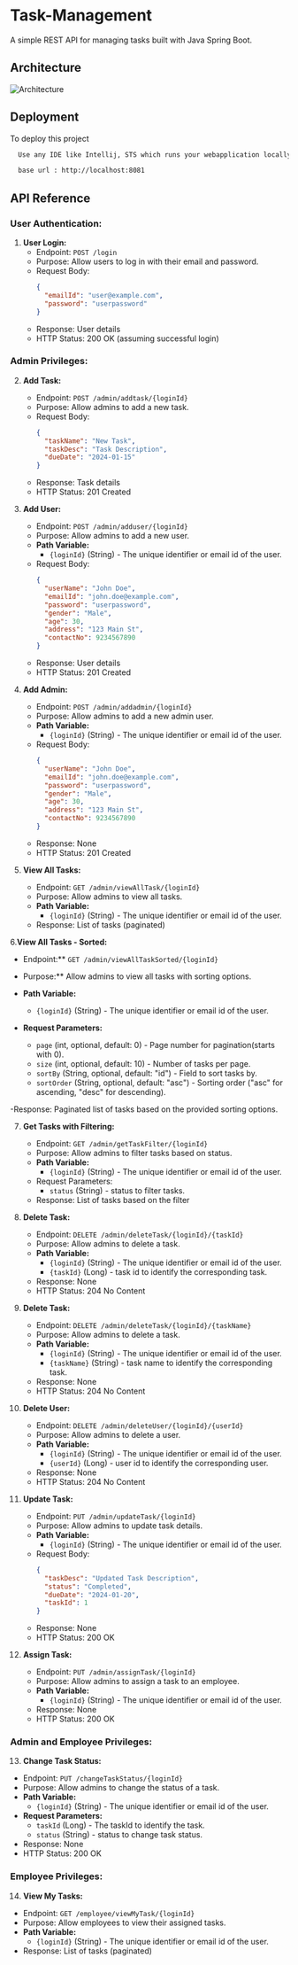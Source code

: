 # Task-Management

A simple REST API for managing tasks built with Java Spring Boot.


## Architecture


![Architecture](https://github.com/Gokilan-13/Task-Management/blob/main/ArchitectureOfRestApi.PNG?raw=true)


## Deployment

To deploy this project

```bash
  Use any IDE like Intellij, STS which runs your webapplication locally on your machine 

  base url : http://localhost:8081
```

## API Reference

### User Authentication:

1. **User Login:**
   - Endpoint: `POST /login`
   - Purpose: Allow users to log in with their email and password.
   - Request Body:
     ```json
     {
       "emailId": "user@example.com",
       "password": "userpassword"
     }
     ```
   - Response: User details
   - HTTP Status: 200 OK (assuming successful login)

### Admin Privileges:

2. **Add Task:**
   - Endpoint: `POST /admin/addtask/{loginId}`
   - Purpose: Allow admins to add a new task.
   - Request Body:
     ```json
     {
       "taskName": "New Task",
       "taskDesc": "Task Description",
       "dueDate": "2024-01-15"
     }
     ```
   - Response: Task details
   - HTTP Status: 201 Created

3. **Add User:**
   - Endpoint: `POST /admin/adduser/{loginId}`
   - Purpose: Allow admins to add a new user.
   - **Path Variable:**
       - `{loginId}` (String) - The unique identifier or email id of the user.
   - Request Body:
     ```json
     {
       "userName": "John Doe",
       "emailId": "john.doe@example.com",
       "password": "userpassword",
       "gender": "Male",
       "age": 30,
       "address": "123 Main St",
       "contactNo": 9234567890
     }
     ```
   - Response: User details
   - HTTP Status: 201 Created

4. **Add Admin:**
   - Endpoint: `POST /admin/addadmin/{loginId}`
   - Purpose: Allow admins to add a new admin user.
   - **Path Variable:**
       - `{loginId}` (String) - The unique identifier or email id of the user.
   - Request Body:
     ```json
     {
       "userName": "John Doe",
       "emailId": "john.doe@example.com",
       "password": "userpassword",
       "gender": "Male",
       "age": 30,
       "address": "123 Main St",
       "contactNo": 9234567890
     }
     ```
   - Response: None
   - HTTP Status: 201 Created

5. **View All Tasks:**
   - Endpoint: `GET /admin/viewAllTask/{loginId}`
   - Purpose: Allow admins to view all tasks.
   - **Path Variable:**
       - `{loginId}` (String) - The unique identifier or email id of the user.
   - Response: List of tasks (paginated)

6.**View All Tasks - Sorted:**
  - Endpoint:** `GET /admin/viewAllTaskSorted/{loginId}`
  - Purpose:** Allow admins to view all tasks with sorting options.
  - **Path Variable:**
      - `{loginId}` (String) - The unique identifier or email id of the user.

  - **Request Parameters:**
      - `page` (int, optional, default: 0) - Page number for pagination(starts with 0).
      - `size` (int, optional, default: 10) - Number of tasks per page.
      - `sortBy` (String, optional, default: "id") - Field to sort tasks by.
      - `sortOrder` (String, optional, default: "asc") - Sorting order ("asc" for ascending, "desc" for descending).

  -Response: Paginated list of tasks based on the provided sorting options.

7. **Get Tasks with Filtering:**
   - Endpoint: `GET /admin/getTaskFilter/{loginId}`
   - Purpose: Allow admins to filter tasks based on status.
   - **Path Variable:**
       - `{loginId}` (String) - The unique identifier or email id of the user.
   - Request Parameters:
     - `status` (String) - status to filter tasks.
   - Response: List of tasks based on the filter

8. **Delete Task:**
   - Endpoint: `DELETE /admin/deleteTask/{loginId}/{taskId}`
   - Purpose: Allow admins to delete a task.
   - **Path Variable:**
       - `{loginId}` (String) - The unique identifier or email id of the user.
       - `{taskId}` (Long) - task id to identify the corresponding task.
   - Response: None
   - HTTP Status: 204 No Content

9. **Delete Task:**
   - Endpoint: `DELETE /admin/deleteTask/{loginId}/{taskName}`
   - Purpose: Allow admins to delete a task.
   - **Path Variable:**
       - `{loginId}` (String) - The unique identifier or email id of the user.
       - `{taskName}` (String) - task name to identify the corresponding task.
   - Response: None
   - HTTP Status: 204 No Content

10. **Delete User:**
    - Endpoint: `DELETE /admin/deleteUser/{loginId}/{userId}`
    - Purpose: Allow admins to delete a user.
    - **Path Variable:**
        - `{loginId}` (String) - The unique identifier or email id of the user.
        - `{userId}` (Long) - user id to identify the corresponding user.
    - Response: None
    - HTTP Status: 204 No Content

11. **Update Task:**
    - Endpoint: `PUT /admin/updateTask/{loginId}`
    - Purpose: Allow admins to update task details.
    - **Path Variable:**
        - `{loginId}` (String) - The unique identifier or email id of the user.
    - Request Body:
      ```json
      {
        "taskDesc": "Updated Task Description",
        "status": "Completed",
        "dueDate": "2024-01-20",
        "taskId": 1
      }
      ```
    - Response: None
    - HTTP Status: 200 OK

12. **Assign Task:**
    - Endpoint: `PUT /admin/assignTask/{loginId}`
    - Purpose: Allow admins to assign a task to an employee.
    - **Path Variable:**
        - `{loginId}` (String) - The unique identifier or email id of the user.
    - Response: None
    - HTTP Status: 200 OK

### Admin and Employee Privileges:

13. **Change Task Status:**
   - Endpoint: `PUT /changeTaskStatus/{loginId}`
   - Purpose: Allow admins to change the status of a task.
   - **Path Variable:**
       - `{loginId}` (String) - The unique identifier or email id of the user.
   - **Request Parameters:**
       - `taskId` (Long) - The taskId to identify the task.
       - `status` (String) - status to change task status.
   - Response: None
   - HTTP Status: 200 OK

### Employee Privileges:

14. **View My Tasks:**
   - Endpoint: `GET /employee/viewMyTask/{loginId}`
   - Purpose: Allow employees to view their assigned tasks.
   - **Path Variable:**
       - `{loginId}` (String) - The unique identifier or email id of the user.
   - Response: List of tasks (paginated)


